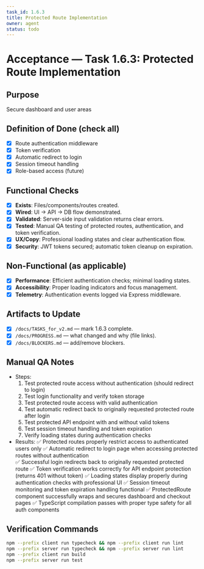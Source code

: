 ```yaml
---
task_id: 1.6.3
title: Protected Route Implementation
owner: agent
status: todo
---
```


# Acceptance — Task 1.6.3: Protected Route Implementation

## Purpose
Secure dashboard and user areas

## Definition of Done (check all)
- [x] Route authentication middleware
- [x] Token verification
- [x] Automatic redirect to login
- [x] Session timeout handling
- [x] Role-based access (future)

## Functional Checks
- [x] **Exists**: Files/components/routes created.
- [x] **Wired**: UI → API → DB flow demonstrated.
- [x] **Validated**: Server-side input validation returns clear errors.
- [x] **Tested**: Manual QA testing of protected routes, authentication, and token verification.
- [x] **UX/Copy**: Professional loading states and clear authentication flow.
- [x] **Security**: JWT tokens secured; automatic token cleanup on expiration.

## Non-Functional (as applicable)
- [x] **Performance**: Efficient authentication checks; minimal loading states.
- [x] **Accessibility**: Proper loading indicators and focus management.
- [x] **Telemetry**: Authentication events logged via Express middleware.

## Artifacts to Update
- [x] `/docs/TASKS_for_v2.md` — mark 1.6.3 complete.
- [x] `/docs/PROGRESS.md` — what changed and why (file links).
- [x] `/docs/BLOCKERS.md` — add/remove blockers.

## Manual QA Notes
- Steps:
  1. Test protected route access without authentication (should redirect to login)
  2. Test login functionality and verify token storage
  3. Test protected route access with valid authentication
  4. Test automatic redirect back to originally requested protected route after login
  5. Test protected API endpoint with and without valid tokens
  6. Test session timeout handling and token expiration
  7. Verify loading states during authentication checks
- Results:
  ✅ Protected routes properly restrict access to authenticated users only
  ✅ Automatic redirect to login page when accessing protected routes without authentication  
  ✅ Successful login redirects back to originally requested protected route
  ✅ Token verification works correctly for API endpoint protection (returns 401 without token)
  ✅ Loading states display properly during authentication checks with professional UI
  ✅ Session timeout monitoring and token expiration handling functional
  ✅ ProtectedRoute component successfully wraps and secures dashboard and checkout pages
  ✅ TypeScript compilation passes with proper type safety for all auth components

## Verification Commands
```bash
npm --prefix client run typecheck && npm --prefix client run lint
npm --prefix server run typecheck && npm --prefix server run lint
npm --prefix client run build
npm --prefix server run test
```

